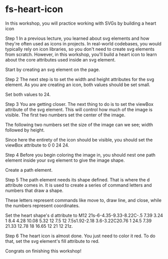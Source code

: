 # fs-heart-icon

In this workshop, you will practice working with SVGs by building a heart icon

Step 1
In a previous lecture, you learned about svg elements and how they're often used as icons in projects. In real-world codebases, you would typically rely on icon libraries, so you don't need to create svg elements from scratch. However, in this workshop, you'll build a heart icon to learn about the core attributes used inside an svg element.

Start by creating an svg element on the page.

Step 2
The next step is to set the width and height attributes for the svg element. As you are creating an icon, both values should be set small.

Set both values to 24.

Step 3
You are getting closer. The next thing to do is to set the viewBox attribute of the svg element. This will control how much of the image is visible. The first two numbers set the center of the image.

The following two numbers set the size of the image can we see; width followed by height.

Since here the entirety of the icon should be visible, you should set the viewBox attribute to 0 0 24 24.

Step 4
Before you begin coloring the image in, you should nest one path element inside your svg element to give the image shape.

Create a path element.

Step 5
The path element needs its shape defined. That is where the d attribute comes in. It is used to create a series of command letters and numbers that draw a shape.

These letters represent commands like move to, draw line, and close, while the numbers represent coordinates.

Set the heart shape's d attribute to M12 21s-6-4.35-9.33-8.22C-.5 7.39 3.24 1 8.4 4.28 10.08 5.32 12 7.5 12 7.5s1.92-2.18 3.6-3.22C20.76 1 24.5 7.39 21.33 12.78 18 16.65 12 21 12 21z.

Step 6
The heart icon is almost done. You just need to color it red. To do that, set the svg element's fill attribute to red.

Congrats on finishing this workshop!